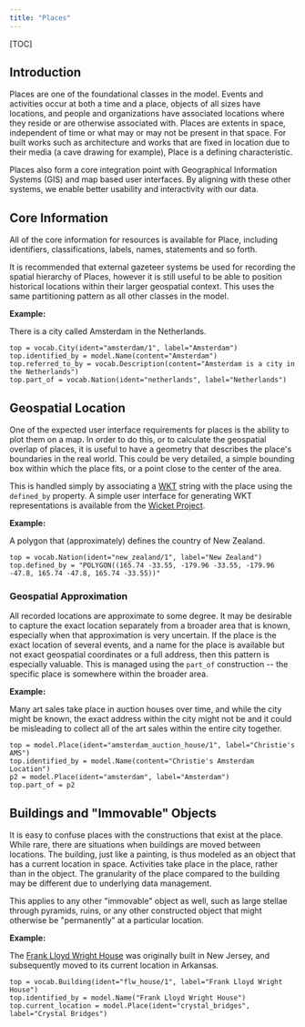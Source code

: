 ```yaml
---
title: "Places"
---
```


[TOC]

## Introduction

Places are one of the foundational classes in the model.  Events and activities occur at both a time and a place, objects of all sizes have locations, and people and organizations have associated locations where they reside or are otherwise associated with. Places are extents in space, independent of time or what may or may not be present in that space. For built works such as architecture and works that are fixed in location due to their media (a cave drawing for example), Place is a defining characteristic.

Places also form a core integration point with Geographical Information Systems (GIS) and map based user interfaces. By aligning with these other systems, we enable better usability and interactivity with our data. 

## Core Information

All of the core information for resources is available for Place, including identifiers, classifications, labels, names, statements and so forth.

It is recommended that external gazeteer systems be used for recording the spatial hierarchy of Places, however it is still useful to be able to position historical locations within their larger geospatial context.  This uses the same partitioning pattern as all other classes in the model.

__Example:__

There is a city called Amsterdam in the Netherlands.

```crom
top = vocab.City(ident="amsterdam/1", label="Amsterdam")
top.identified_by = model.Name(content="Amsterdam")
top.referred_to_by = vocab.Description(content="Amsterdam is a city in the Netherlands")
top.part_of = vocab.Nation(ident="netherlands", label="Netherlands")
```

## Geospatial Location

One of the expected user interface requirements for places is the ability to plot them on a map.  In order to do this, or to calculate the geospatial overlap of places, it is useful to have a geometry that describes the place's boundaries in the real world. This could be very detailed, a simple bounding box within which the place fits, or a point close to the center of the area.

This is handled simply by associating a [WKT](https://en.wikipedia.org/wiki/Well-known_text_representation_of_geometry) string with the place using the `defined_by` property. A simple user interface for generating WKT representations is available from the [Wicket Project](https://arthur-e.github.io/Wicket/sandbox-gmaps3.html).


__Example:__

A polygon that (approximately) defines the country of New Zealand.

```crom
top = vocab.Nation(ident="new_zealand/1", label="New Zealand")
top.defined_by = "POLYGON((165.74 -33.55, -179.96 -33.55, -179.96 -47.8, 165.74 -47.8, 165.74 -33.55))"
```

### Geospatial Approximation

All recorded locations are approximate to some degree. It may be desirable to capture the exact location separately from a broader area that is known, especially when that approximation is very uncertain. If the place is the exact location of several events, and a name for the place is available but not exact geospatial coordinates or a full address, then this pattern is especially valuable. This is managed using the `part_of` construction -- the specific place is somewhere within the broader area.
 
__Example:__

Many art sales take place in auction houses over time, and while the city might be known, the exact address within the city might not be and it could be misleading to collect all of the art sales within the entire city together.

```crom
top = model.Place(ident="amsterdam_auction_house/1", label="Christie's AMS")
top.identified_by = model.Name(content="Christie's Amsterdam Location")
p2 = model.Place(ident="amsterdam", label="Amsterdam")
top.part_of = p2
```


## Buildings and "Immovable" Objects

It is easy to confuse places with the constructions that exist at the place. While rare, there are situations when buildings are moved between locations. The building, just like a painting, is thus modeled as an object that has a current location in space. Activities take place in the place, rather than in the object.  The granularity of the place compared to the building may be different due to underlying data management.

This applies to any other "immovable" object as well, such as large stellae through pyramids, ruins, or any other constructed object that might otherwise be "permanently" at a particular location.


__Example:__

The [Frank Lloyd Wright House](https://crystalbridges.org/frank-lloyd-wright/) was originally built in New Jersey, and subsequently moved to its current location in Arkansas.

```crom
top = vocab.Building(ident="flw_house/1", label="Frank Lloyd Wright House")
top.identified_by = model.Name("Frank Lloyd Wright House")
top.current_location = model.Place(ident="crystal_bridges", label="Crystal Bridges")
```
